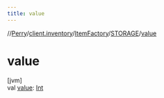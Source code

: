 ```yaml
---
title: value
---
```

//[Perry](../../../../index.html)/[client.inventory](../../index.html)/[ItemFactory](../index.html)/[STORAGE](index.html)/[value](value.html)



# value



[jvm]\
val [value](value.html): [Int](https://kotlinlang.org/api/latest/jvm/stdlib/kotlin/-int/index.html)




